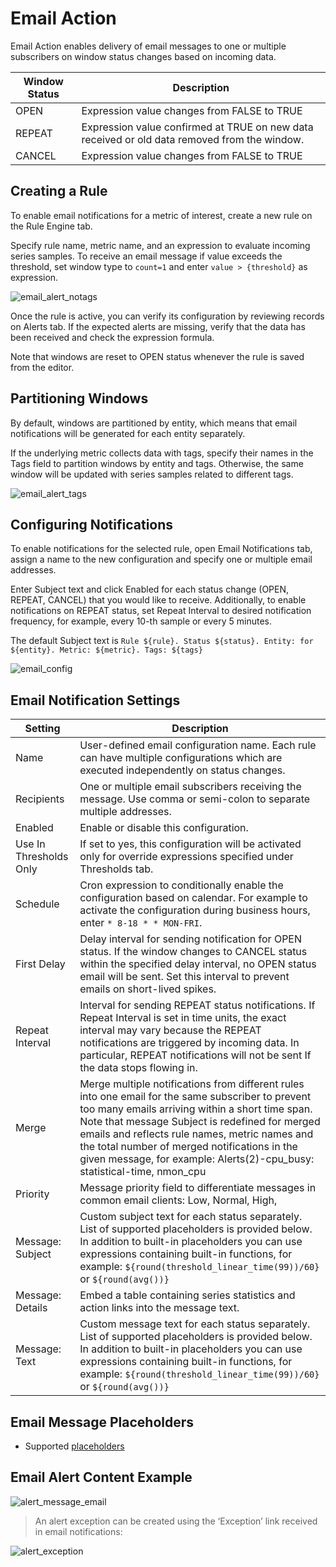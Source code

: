 # Email Action


Email Action enables delivery of email messages to one or multiple
subscribers on window status changes based on incoming data.

| Window Status | Description |
| --- | --- |
| OPEN | Expression value changes from FALSE to TRUE |
| REPEAT | Expression value confirmed at TRUE on new data received or old data removed  from the window. |
| CANCEL | Expression value changes from FALSE to TRUE |

## Creating a Rule

To enable email notifications for a metric of interest, create a new
rule on the Rule Engine tab.

Specify rule name, metric name, and an expression to evaluate incoming
series samples. To receive an email message if value exceeds the
threshold, set window type to `count=1` and enter `value > {threshold}`
as expression.

![email\_alert\_notags](images/email_alert_notags.png)

Once the rule is active, you can verify its configuration by reviewing
records on Alerts tab. If the expected alerts are missing, verify that
the data has been received and check the expression formula.

Note that windows are reset to OPEN status whenever the rule is saved
from the editor.

## Partitioning Windows

By default, windows are partitioned by entity, which means that email
notifications will be generated for each entity separately.

If the underlying metric collects data with tags, specify their names in
the Tags field to partition windows by entity and tags. Otherwise, the
same window will be updated with series samples related to different
tags.

![email\_alert\_tags](images/email_alert_tags.png)

## Configuring Notifications

To enable notifications for the selected rule, open Email Notifications
tab, assign a name to the new configuration and specify one or multiple
email addresses.

Enter Subject text and click Enabled for each status change (OPEN,
REPEAT, CANCEL) that you would like to receive. Additionally, to enable
notifications on REPEAT status, set Repeat Interval to desired
notification frequency, for example, every 10-th sample or every 5
minutes.

The default Subject text is
`Rule ${rule}. Status ${status}. Entity: for ${entity}. Metric: ${metric}. Tags: ${tags}`

![email\_config](images/email_config1.png)

## Email Notification Settings

| Setting | Description |
| --- | --- |
| Name | User-defined email configuration name. Each rule can have multiple configurations which are executed independently on status changes. |
| Recipients | One or multiple email subscribers receiving the message. Use comma or semi-colon to separate multiple addresses. |
| Enabled | Enable or disable this configuration. |
| Use In Thresholds Only | If set to yes, this configuration will be activated only for override expressions specified under Thresholds tab. |
| Schedule | Cron expression to conditionally enable the configuration based on calendar. For example to activate the configuration during business hours, enter `* 8-18 * * MON-FRI`. |
| First Delay | Delay interval for sending notification for OPEN status. If the window changes to CANCEL status within the specified delay interval, no OPEN status email will be sent. Set this interval to prevent emails on short-lived spikes. |
| Repeat Interval | Interval for sending REPEAT status notifications. If Repeat Interval is set in time units, the exact interval may vary because the REPEAT notifications are triggered by incoming data. In particular, REPEAT notifications will not be sent If the data stops flowing in. |
| Merge | Merge multiple notifications from different rules into one email for the same subscriber to prevent too many emails arriving within a short time span. Note that message Subject is redefined for merged emails and reflects rule names, metric names and the total number of merged notifications in the given message, for example: Alerts(2)-cpu_busy: statistical-time, nmon_cpu |
| Priority | Message priority field to differentiate messages in common email clients: Low, Normal, High, |
| Message: Subject | Custom subject text for each status separately. List of supported placeholders is provided below. In addition to built-in placeholders you can use expressions containing built-in functions, for example: `${round(threshold_linear_time(99))/60}` or `${round(avg())}` |
| Message: Details | Embed a table containing series statistics and action links into the message text. |
| Message: Text | Custom message text for each status separately. List of supported placeholders is provided below. In addition to built-in placeholders you can use expressions containing built-in functions, for example: `${round(threshold_linear_time(99))/60}` or `${round(avg())}` |

## Email Message Placeholders

* Supported [placeholders](placeholders.md)

## Email Alert Content Example

![](images/alert_message_email.png "alert_message_email")

> An alert exception can be created using the ‘Exception’ link received in email notifications:

![](images/alert_exception.png "alert_exception")
